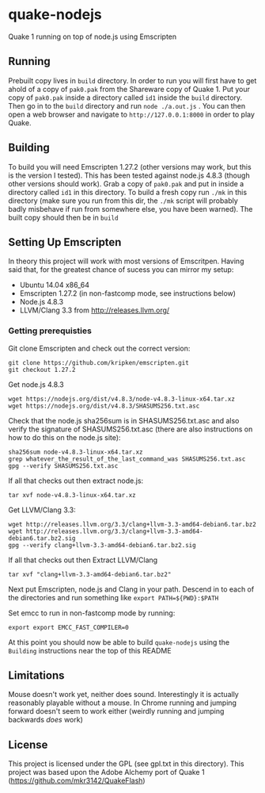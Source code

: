 # quake-nodejs
Quake 1 running on top of node.js using Emscripten

## Running

Prebuilt copy lives in ``build`` directory. In order to run you will first have to get ahold of a copy of ``pak0.pak`` from the Shareware copy of Quake 1. Put your copy of ``pak0.pak`` inside a directory called ``id1`` inside the ``build`` directory. Then go in to the ``build`` directory and run ``node ./a.out.js`` . You can then open a web browser and navigate to ``http://127.0.0.1:8000`` in order to play Quake. 

## Building

To build you will need Emscripten 1.27.2 (other versions may work, but this is the version I tested). This has been tested against node.js 4.8.3 (though other versions should work). Grab a copy of ``pak0.pak`` and put in inside a directory called ``id1`` in this directory. To build a fresh copy run ``./mk`` in this directory (make sure you run from this dir, the ``./mk`` script will probably badly misbehave if run  from somewhere else, you have been warned). The built copy should then be in ``build``

## Setting Up Emscripten

In theory this project will work with most versions of Emscritpen. Having said that, for the greatest chance of sucess you can mirror my setup:

* Ubuntu 14.04 x86_64
* Emscripten 1.27.2 (in non-fastcomp mode, see instructions below)
* Node.js 4.8.3
* LLVM/Clang 3.3 from http://releases.llvm.org/

### Getting prerequisties

Git clone Emscripten and check out the correct version:

```
git clone https://github.com/kripken/emscripten.git
git checkout 1.27.2
```

Get node.js 4.8.3
```
wget https://nodejs.org/dist/v4.8.3/node-v4.8.3-linux-x64.tar.xz
wget https://nodejs.org/dist/v4.8.3/SHASUMS256.txt.asc
```

Check that the node.js sha256sum is in SHASUMS256.txt.asc and also verify the signature of SHASUMS256.txt.asc (there are also instructions on how to do this on the node.js site):
```
sha256sum node-v4.8.3-linux-x64.tar.xz
grep whatever_the_result_of_the_last_command_was SHASUMS256.txt.asc
gpg --verify SHASUMS256.txt.asc
```
If all that checks out then extract node.js:
```
tar xvf node-v4.8.3-linux-x64.tar.xz
```

Get LLVM/Clang 3.3:
```
wget http://releases.llvm.org/3.3/clang+llvm-3.3-amd64-debian6.tar.bz2
wget http://releases.llvm.org/3.3/clang+llvm-3.3-amd64-debian6.tar.bz2.sig
gpg --verify clang+llvm-3.3-amd64-debian6.tar.bz2.sig
```
If all that checks out then Extract LLVM/Clang
```
tar xvf "clang+llvm-3.3-amd64-debian6.tar.bz2"
```

Next put Emscripten, node.js and Clang in your path. Descend in to each of the directories and run something like ``export PATH=${PWD}:$PATH``

Set emcc to run in non-fastcomp mode by running:

```
export export EMCC_FAST_COMPILER=0
```

At this point you should now be able to build ``quake-nodejs`` using the ``Building`` instructions near the top of this README

## Limitations

Mouse doesn't work yet, neither does sound. Interestingly it is actually reasonably playable without a mouse. In Chrome running and jumping forward doesn't seem to work either (weirdly running and jumping backwards *does* work)

## License

This project is licensed under the GPL (see gpl.txt in this directory). This project was based upon the Adobe Alchemy port of Quake 1 (https://github.com/mkr3142/QuakeFlash)

